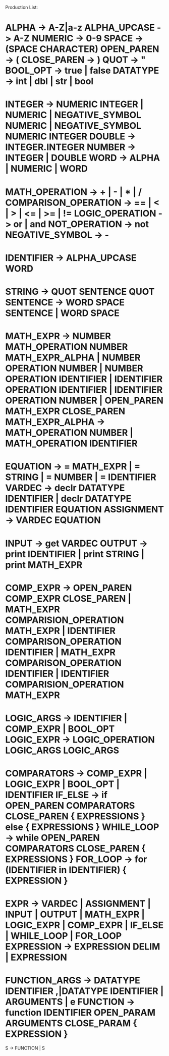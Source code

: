Production List:

ALPHA -> A-Z|a-z
ALPHA_UPCASE -> A-Z
NUMERIC -> 0-9
SPACE -> (SPACE CHARACTER)
OPEN_PAREN -> (
CLOSE_PAREN -> )
QUOT -> "
BOOL_OPT -> true | false
DATATYPE -> int | dbl | str | bool
==========================================================
INTEGER -> NUMERIC INTEGER | NUMERIC | NEGATIVE_SYMBOL NUMERIC | NEGATIVE_SYMBOL NUMERIC INTEGER
DOUBLE -> INTEGER.INTEGER
NUMBER -> INTEGER | DOUBLE
WORD -> ALPHA | NUMERIC | WORD 
=======================================================
MATH_OPERATION -> + | - | * | /
COMPARISON_OPERATION -> == | < | > | <= | >= | !=
LOGIC_OPERATION -> or | and 
NOT_OPERATION -> not
NEGATIVE_SYMBOL -> -
=========================================================
IDENTIFIER -> ALPHA_UPCASE WORD
=====================================================
STRING -> QUOT SENTENCE QUOT
SENTENCE -> WORD SPACE SENTENCE | WORD SPACE
=====================================================
MATH_EXPR -> NUMBER MATH_OPERATION NUMBER MATH_EXPR_ALPHA | NUMBER OPERATION NUMBER | NUMBER OPERATION IDENTIFIER | IDENTIFIER OPERATION IDENTIFIER | 
	IDENTIFIER OPERATION NUMBER | OPEN_PAREN MATH_EXPR CLOSE_PAREN
MATH_EXPR_ALPHA -> MATH_OPERATION NUMBER | MATH_OPERATION IDENTIFIER
==============================================================
EQUATION -> = MATH_EXPR | = STRING | = NUMBER | = IDENTIFIER 
VARDEC -> declr DATATYPE IDENTIFIER | declr DATATYPE IDENTIFIER EQUATION
ASSIGNMENT -> VARDEC EQUATION
===================================================================
INPUT -> get VARDEC
OUTPUT -> print IDENTIFIER | print STRING | print MATH_EXPR
==================================================================
COMP_EXPR -> OPEN_PAREN COMP_EXPR CLOSE_PAREN | MATH_EXPR COMPARISION_OPERATION MATH_EXPR | IDENTIFIER COMPARISON_OPERATION IDENTIFIER | MATH_EXPR COMPARISON_OPERATION IDENTIFIER | IDENTIFIER COMPARISION_OPERATION MATH_EXPR
==================================================================
LOGIC_ARGS -> IDENTIFIER | COMP_EXPR | BOOL_OPT
LOGIC_EXPR -> LOGIC_OPERATION LOGIC_ARGS LOGIC_ARGS
=================================================================
COMPARATORS -> COMP_EXPR | LOGIC_EXPR | BOOL_OPT | IDENTIFIER
IF_ELSE -> if OPEN_PAREN COMPARATORS CLOSE_PAREN { EXPRESSIONS } else { EXPRESSIONS }
WHILE_LOOP -> while OPEN_PAREN COMPARATORS CLOSE_PAREN { EXPRESSIONS } 
FOR_LOOP -> for (IDENTIFIER in IDENTIFIER) { EXPRESSION } 
===============================================================
EXPR -> VARDEC | ASSIGNMENT | INPUT | OUTPUT | MATH_EXPR | LOGIC_EXPR | COMP_EXPR | IF_ELSE | WHILE_LOOP | FOR_LOOP
EXPRESSION ->  EXPRESSION DELIM | EXPRESSION 
================================================================
FUNCTION_ARGS -> DATATYPE IDENTIFIER ,|DATATYPE IDENTIFIER | ARGUMENTS | e
FUNCTION -> function IDENTIFIER OPEN_PARAM ARGUMENTS CLOSE_PARAM { EXPRESSION }
================================================================
S -> FUNCTION | S

